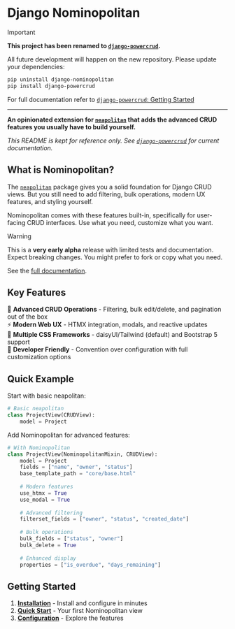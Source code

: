 # Django Nominopolitan

> [!IMPORTANT]
> **This project has been renamed to [`django-powercrud`](https://github.com/doctor-cornelius/django-powercrud).**
> 
> All future development will happen on the new repository. Please update your dependencies:
> ```bash
> pip uninstall django-nominopolitan
> pip install django-powercrud
> ```
> For full documentation refer to [`django-powercrud`: Getting Started](https://doctor-cornelius.github.io/django-powercrud/getting_started/)


---

**An opinionated extension for [`neapolitan`](https://github.com/carltongibson/neapolitan) that adds the advanced CRUD features you usually have to build yourself.**

*This README is kept for reference only. See [`django-powercrud`](https://github.com/doctor-cornelius/django-powercrud) for current documentation.*

## What is Nominopolitan?

The [`neapolitan`](https://github.com/carltongibson/neapolitan/) package gives you a solid foundation for Django CRUD views. But you still need to add filtering, bulk operations, modern UX features, and styling yourself.

Nominopolitan comes with these features built-in, specifically for user-facing CRUD interfaces. Use what you need, customize what you want.

> [!WARNING]
> This is a **very early alpha** release with limited tests and documentation. Expect breaking changes. You might prefer to fork or copy what you need.

See the [full documentation](https://doctor-cornelius.github.io/django-nominopolitan/).

## Key Features

🎯 **Advanced CRUD Operations** - Filtering, bulk edit/delete, and pagination out of the box  
⚡ **Modern Web UX** - HTMX integration, modals, and reactive updates  
🎨 **Multiple CSS Frameworks** - daisyUI/Tailwind (default) and Bootstrap 5 support  
🔧 **Developer Friendly** - Convention over configuration with full customization options  

## Quick Example

Start with basic neapolitan:

```python
# Basic neapolitan
class ProjectView(CRUDView):
    model = Project
```

Add Nominopolitan for advanced features:

```python
# With Nominopolitan
class ProjectView(NominopolitanMixin, CRUDView):
    model = Project
    fields = ["name", "owner", "status"]
    base_template_path = "core/base.html"
    
    # Modern features
    use_htmx = True
    use_modal = True
    
    # Advanced filtering
    filterset_fields = ["owner", "status", "created_date"]
    
    # Bulk operations
    bulk_fields = ["status", "owner"]
    bulk_delete = True
    
    # Enhanced display
    properties = ["is_overdue", "days_remaining"]
```

## Getting Started

1. **[Installation](getting_started.md#installation-dependencies)** - Install and configure in minutes
2. **[Quick Start](getting_started.md#quick-start-tutorial)** - Your first Nominopolitan view
3. **[Configuration](configuration/core_config.md)** - Explore the features
